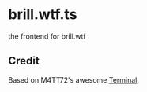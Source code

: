 # brill.wtf.ts

the frontend for brill.wtf

## Credit

Based on M4TT72's awesome [Terminal](https://github.com/m4tt72/terminal).
